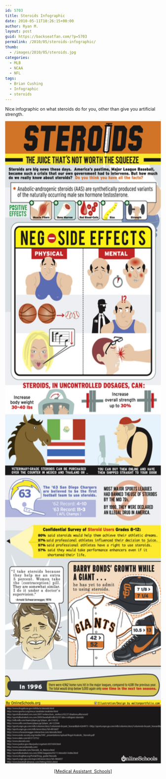 ```yaml
---
id: 5703
title: Steroids Infographic
date: 2010-05-11T10:26:15+00:00
author: Ryan M.
layout: post
guid: https://backseatfan.com/?p=5703
permalink: /2010/05/steroids-infographic/
thumb:
  - /images/2010/05/steroids.jpg
categories:
  - MLB
  - NCAA
  - NFL
tags:
  - Brian Cushing
  - Infographic
  - steroids
---
```


<div class="entry">
  <p>
    Nice infographic on what steroids do for you, other than give you artificial strength.
  </p>

  <p>
    <img class="aligncenter size-full wp-image-5705" title="steroids" src="/images/2010/05/steroids.jpg" alt="steroids" width="556" height="2072" />
  </p>

  <p style="text-align: center;">
    <a href="http://www.medicalassistantschools.org/15-things-to-know-about-steroids/">[Medical Assistant  Schools]</a>
  </p>
</div>
